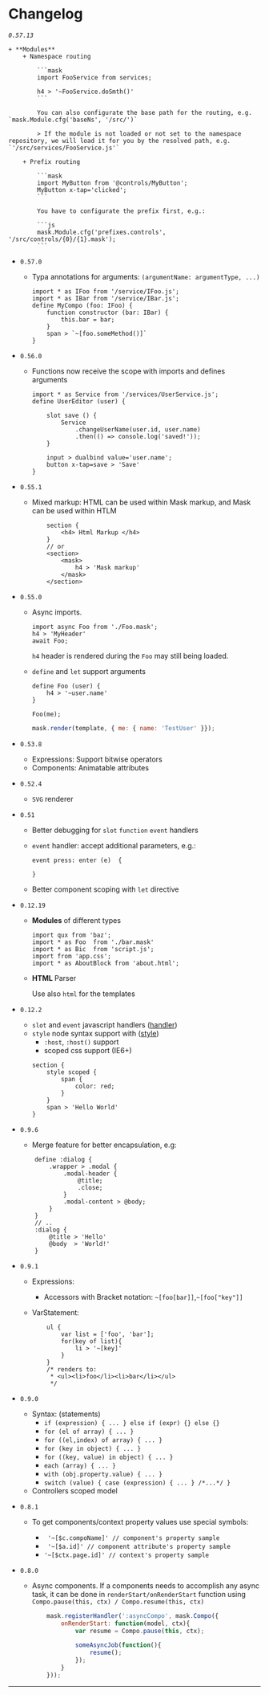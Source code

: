 # Changelog

_`0.57.13`_

	+ **Modules**
		+ Namespace routing

			```mask
			import FooService from services;

			h4 > '~FooService.doSmth()'
			```

			You can also configurate the base path for the routing, e.g. `mask.Module.cfg('baseNs', '/src/')`

			> If the module is not loaded or not set to the namespace repository, we will load it for you by the resolved path, e.g. `'/src/services/FooService.js'`
		
		+ Prefix routing

			```mask
			import MyButton from '@controls/MyButton';
			MyButton x-tap='clicked';
			```

			You have to configurate the prefix first, e.g.:

			```js
			mask.Module.cfg('prefixes.controls', '/src/controls/{0}/{1}.mask');
			```

- `0.57.0`
	- Typa annotations for arguments: `(argumentName: argumentType, ...)`

		```mask
		import * as IFoo from '/service/IFoo.js';
		import * as IBar from '/service/IBar.js';
		define MyCompo (foo: IFoo) {
			function constructor (bar: IBar) { 
				this.bar = bar;
			}
			span > `~[foo.someMethod()]`
		}
		```

- `0.56.0`
	
	- Functions now receive the scope with imports and defines arguments

		```mask
		import * as Service from '/services/UserService.js';
		define UserEditor (user) {
			
			slot save () {
				Service
					.changeUserName(user.id, user.name)
					.then(() => console.log('saved!'));
			}

			input > dualbind value='user.name';
			button x-tap=save > 'Save'
		}
		```

- `0.55.1`
	- Mixed markup: HTML can be used within Mask markup, and Mask can be used within HTLM

		```mask
			section {
				<h4> Html Markup </h4>
			}
			// or
			<section>
				<mask>
					h4 > 'Mask markup'
				</mask>
			</section>
		```
- `0.55.0`
	- Async imports.

		```mask
		import async Foo from './Foo.mask';
		h4 > 'MyHeader'
		await Foo;
		```

		`h4` header is rendered during the `Foo` may still being loaded.

	- `define` and `let` support arguments

		```mask
		define Foo (user) {
			h4 > '~user.name'
		}

		Foo(me);
		```
		```javascript
		mask.render(template, { me: { name: 'TestUser' }});
		```

- `0.53.8`
	- Expressions: Support bitwise operators
	- Components: Animatable attributes

- `0.52.4`
	- `SVG` renderer

- `0.51`
	- Better debugging for `slot` `function` `event` handlers
	- `event` handler: accept additional parameters, e.g.:

		```mask
		event press: enter (e)  {

		}
		```
	- Better component scoping with `let` directive

- `0.12.19`
	- **Modules** of different types

		```mask
		import qux from 'baz';
		import * as Foo  from './bar.mask'
		import * as Bic  from 'script.js';
		import from 'app.css';
		import * as AboutBlock from 'about.html';
		```
	- **HTML** Parser

		Use also `html` for the templates

- `0.12.2`
	- `slot` and `event` javascript handlers ([handler](/test/dom/compo/handler.test))
	- `style` node syntax support with ([style](/test/dom/compo/style.test))
		- `:host`, `:host()` support
		- scoped css support (IE6+)
		```mask
		section {
			style scoped {
				span {
					color: red;
				}
			}
			span > 'Hello World'
		}
		```

- `0.9.6`
	- Merge feature for better encapsulation, e.g:
	```mask
		define :dialog {
			.wrapper > .modal {
				.modal-header {
					@title;
					.close;
				}
				.modal-content > @body;
			}
		}
		// ..
		:dialog {
			@title > 'Hello'
			@body  > 'World!'
		}
	```
- `0.9.1`
	- Expressions:
		- Accessors with Bracket notation: ```~[foo[bar]]```,```~[foo["key"]]```
	- VarStatement:

		```mask
			ul {
				var list = ['foo', 'bar'];
				for(key of list){
					li > '~[key]'
				}
			}
			/* renders to:
			 * <ul><li>foo</li><li>bar</li></ul>
			 */
		```
- `0.9.0`
	- Syntax: (statements)
		- ```if (expression) { ... } else if (expr) {} else {} ```
		- ```for (el of array) { ... } ```
		- ```for ((el,index) of array) { ... } ```
		- ```for (key in object) { ... } ```
		- ```for ((key, value) in object) { ... } ```
		- ```each (array) { ... } ```
		- ```with (obj.property.value) { ... } ```
		- ```switch (value) { case (expression) { ... } /*...*/ } ```
	- Controllers scoped model
- `0.8.1`

	- To get components/context property values use special symbols:

		- ``` '~[$c.compoName]' // component's property sample```
		- ``` '~[$a.id]' // component attribute's property sample```
		- ``` '~[$ctx.page.id]' // context's property sample ```

- `0.8.0`
	- Async components. If a components needs to accomplish any async task, it can be done in
		``` renderStart/onRenderStart ``` function using
		``` Compo.pause(this, ctx) / Compo.resume(this, ctx)  ```
		``` javascript
			mask.registerHandler(':asyncCompo', mask.Compo({
				onRenderStart: function(model, ctx){
					var resume = Compo.pause(this, ctx);

					someAsyncJob(function(){
						resume();
					});
				}
			}));
		```

---